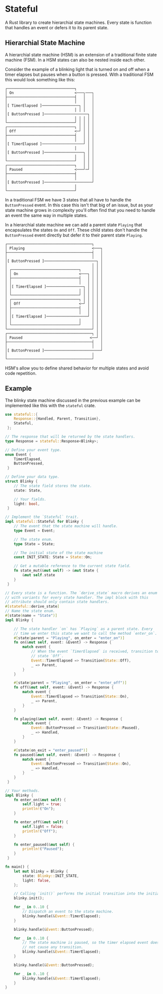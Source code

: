 # Stateful

A Rust library to create hierarchial state machines. Every state is
function that handles an event or defers it to its parent state.

## Hierarchial State Machine

A hierarchial state machine (HSM) is an extension of a traditional
finite state machine (FSM). In a HSM states can also be nested inside
each other.

Consider the example of a blinking light that is turned on and off when
a timer elapses but pauses when a button is pressed. With a traditional
FSM this would look something like this:

```text
┌───────────────────────────────┐
│ On                            <───┐───┐
├───────────────────────────────┤   │   │
│                               │   │   │
│[ TimerElapsed ]─────────────────┐ │   │
│                               │ │ │   │
│[ ButtonPressed ]────────────────────┐ │
│                               │ │ │ │ │
└───────────────────────────────┘ │ │ │ │
┌───────────────────────────────┐ │ │ │ │
│ Off                           <─┘ │ │ │
├───────────────────────────────┤   │ │ │
│                               │   │ │ │
│[ TimerElapsed ]───────────────────┘ │ │
│                               │     │ │
│[ ButtonPressed ]──────────────────┐ │ │
│                               │   │ │ │
└───────────────────────────────┘   │ │ │
┌───────────────────────────────┐   │ │ │
│ Paused                        <───┘─┘ │
├───────────────────────────────┤       │
│                               │       │
│[ ButtonPressed ]──────────────────────┘
│                               │
└───────────────────────────────┘ 
```

In a traditional FSM we have 3 states that all have to handle the
`ButtonPressed` event. In this case this isn't that big of an issue,
but as your state machine grows in complexity you'll often find that
you need to handle an event the same way in multiple states.

In a hierarchial state machine we can add a parent state `Playing` that
encapsulates the states `On` and `Off`. These child states don't handle
the `ButtonPressed` event directly but defer it to their parent state `Playing`.

```text
┌───────────────────────────────────────┐
│ Playing                               <───┐
├───────────────────────────────────────┤   │
│                                       │   │
│[ ButtonPressed ]────────────────────────┐ │
│                                       │ │ │
│ ┌───────────────────────────────┐     │ │ │
│ │ On                            <───┐ │ │ │
│ ├───────────────────────────────┤   │ │ │ │
│ │                               │   │ │ │ │
│ │[ TimerElapsed ]─────────────────┐ │ │ │ │
│ │                               │ │ │ │ │ │
│ └───────────────────────────────┘ │ │ │ │ │
│ ┌───────────────────────────────┐ │ │ │ │ │
│ │ Off                           <─┘ │ │ │ │
│ ├───────────────────────────────┤   │ │ │ │
│ │                               │   │ │ │ │
│ │[ TimerElapsed ]───────────────────┘ │ │ │
│ │                               │     │ │ │
│ └───────────────────────────────┘     │ │ │
└───────────────────────────────────────┘ │ │
┌───────────────────────────────────────┐ │ │
│ Paused                               <──┘ │
├───────────────────────────────────────┤   │
│                                       │   │
│[ ButtonPressed ]──────────────────────────┘
│                                       │
└───────────────────────────────────────┘ 
```

HSM's allow you to define shared behavior for multiple states and avoid
code repetition.

## Example

The blinky state machine discussed in the previous example can be
implemented like this with the `stateful` crate.

```rust
use stateful::{
    Response::{Handled, Parent, Transition},
    Stateful,
 };

// The response that will be returned by the state handlers.
type Response = stateful::Response<Blinky>;

// Define your event type.
enum Event {
    TimerElapsed,
    ButtonPressed,
 }

// Define your data type.
struct Blinky {
    // The state field stores the state.
    state: State,

    // Your fields.
    light: bool,
 }

// Implement the `Stateful` trait.
impl stateful::Stateful for Blinky {
    // The event that the state machine will handle.
    type Event = Event;

    // The state enum.
    type State = State;

    // The initial state of the state machine
    const INIT_STATE: State = State::On;

    // Get a mutable reference to the current state field.
    fn state_mut(&mut self) -> &mut State {
        &mut self.state
    }
 }

// Every state is a function. The `derive_state` macro derives an enum
// with variants for every state handler. The impl block with this
// attribute should only contain state handlers.
#[stateful::derive_state]
// Name the state enum.
#[state(name = "State")]
impl Blinky {

    // The state handler `on` has `Playing` as a parent state. Every
    // time we enter this state we want to call the method `enter_on`.
    #[state(parent = "Playing", on_enter = "enter_on")]
    fn on(&mut self, event: &Event) -> Response {
        match event {
            // When the event `TimerElapsed` is received, transition to
            // state `Off`.
            Event::TimerElapsed => Transition(State::Off),
            _ => Parent,
        }
    }

    #[state(parent = "Playing", on_enter = "enter_off")]
    fn off(&mut self, event: &Event) -> Response {
        match event {
            Event::TimerElapsed => Transition(State::On),
            _ => Parent,
        }
    }

    fn playing(&mut self, event: &Event) -> Response {
        match event {
            Event::ButtonPressed => Transition(State::Paused),
            _ => Handled,
        }
    }

    #[state(on_exit = "enter_paused")]
    fn paused(&mut self, event: &Event) -> Response {
        match event {
            Event::ButtonPressed => Transition(State::On),
            _ => Handled,
        }
    }
 }

// Your methods.
impl Blinky {
    fn enter_on(&mut self) {
        self.light = true;
        println!("On");
    }

    fn enter_off(&mut self) {
        self.light = false;
        println!("Off");
    }

    fn enter_paused(&mut self) {
        println!("Paused");
    }
 }

fn main() {
    let mut blinky = Blinky {
        state: Blinky::INIT_STATE,
        light: false,
    };

    // Calling `init()` performs the initial transition into the initial state.
    blinky.init();

    for _ in 0..10 {
        // Dispatch an event to the state machine.
        blinky.handle(&Event::TimerElapsed);
    }

    blinky.handle(&Event::ButtonPressed);

    for _ in 0..10 {
        // The state machine is paused, so the timer elapsed event does
        // not cause any transition.
        blinky.handle(&Event::TimerElapsed);
    }

    blinky.handle(&Event::ButtonPressed);

    for _ in 0..10 {
        blinky.handle(&Event::TimerElapsed);
    }
} 
```